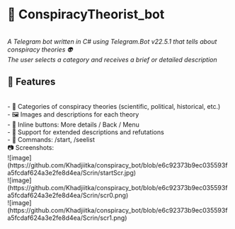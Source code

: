 # 🤖 ConspiracyTheorist_bot  
<br> _A Telegram bot  written in C# using Telegram.Bot v22.5.1 that tells about conspiracy theories 👽 <br> 
The user selects a category and receives a brief or detailed description_ <br>
## 🚀 Features 
<br>
- 📁 Categories of conspiracy theories (scientific, political, historical, etc.) <br> 
- 🖼 Images and descriptions for each theory <br> 
- 🔘 Inline buttons: More details / Back / Menu <br> 
- 🧩 Support for extended descriptions and refutations <br> 
- 💬 Commands: /start, /seelist <br>
📷 Screenshots:
<br>
![image](https://github.com/Khadjiitka/conspiracy_bot/blob/e6c92373b9ec035593fa5fcdaf624a3e2fe8d4ea/Scrin/startScr.jpg) <br> 
![image](https://github.com/Khadjiitka/conspiracy_bot/blob/e6c92373b9ec035593fa5fcdaf624a3e2fe8d4ea/Scrin/scr0.png) <br> 
![image](https://github.com/Khadjiitka/conspiracy_bot/blob/e6c92373b9ec035593fa5fcdaf624a3e2fe8d4ea/Scrin/scr1.png)
